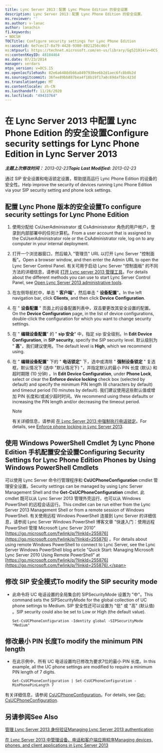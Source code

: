 ```yaml
---
title: Lync Server 2013：配置 Lync Phone Edition 的安全设置
description: Lync Server 2013：配置 Lync Phone Edition 的安全设置。
ms.reviewer: ''
ms.author: v-lanac
author: lanachin
f1.keywords:
- NOCSH
TOCTitle: Configure security settings for Lync Phone Edition
ms:assetid: 6e7cec17-8a79-4428-9300-8821256c46cf
ms:mtpsurl: https://technet.microsoft.com/en-us/library/Gg521014(v=OCS.15)
ms:contentKeyID: 48184464
ms.date: 07/23/2014
manager: serdars
mtps_version: v=OCS.15
ms.openlocfilehash: 82e6a6488db66a8497930ee6b2d1aec6fc8b0b2d
ms.sourcegitcommit: 36fee89bb887bea4f18b19f17a8c69daf5bc423d
ms.translationtype: MT
ms.contentlocale: zh-CN
ms.lasthandoff: 11/26/2020
ms.locfileid: "49433764"
---
```

# <a name="configure-security-settings-for-lync-phone-edition-in-lync-server-2013"></a><span data-ttu-id="20392-103">在 Lync Server 2013 中配置 Lync Phone Edition 的安全设置</span><span class="sxs-lookup"><span data-stu-id="20392-103">Configure security settings for Lync Phone Edition in Lync Server 2013</span></span>

<div data-xmlns="http://www.w3.org/1999/xhtml">

<div class="topic" data-xmlns="http://www.w3.org/1999/xhtml" data-msxsl="urn:schemas-microsoft-com:xslt" data-cs="https://msdn.microsoft.com/">

<div data-asp="https://msdn2.microsoft.com/asp">



</div>

<div id="mainSection">

<div id="mainBody"><span data-ttu-id="20392-104">

<span> </span></span><span class="sxs-lookup"><span data-stu-id="20392-104">

<span> </span></span></span>

<span data-ttu-id="20392-105">_**主题上次修改时间：** 2013-02-23_</span><span class="sxs-lookup"><span data-stu-id="20392-105">_**Topic Last Modified:** 2013-02-23_</span></span>

<span data-ttu-id="20392-106">通过 SIP 安全设置和电话锁定设置，帮助提高运行 Lync Phone Edition 的设备的安全性。</span><span class="sxs-lookup"><span data-stu-id="20392-106">Help improve the security of devices running Lync Phone Edition via your SIP security setting and phone lock settings.</span></span>

<div>

## <a name="to-configure-security-settings-for-lync-phone-edition"></a><span data-ttu-id="20392-107">配置 Lync Phone 版本的安全设置</span><span class="sxs-lookup"><span data-stu-id="20392-107">To configure security settings for Lync Phone Edition</span></span>

1.  <span data-ttu-id="20392-108">使用分配给 CsUserAdministrator 或 CsAdministrator 角色的用户帐户，登录到内部部署中的任何计算机。</span><span class="sxs-lookup"><span data-stu-id="20392-108">From a user account that is assigned to the CsUserAdministrator role or the CsAdministrator role, log on to any computer in your internal deployment.</span></span>

2.  <span data-ttu-id="20392-109">打开一个浏览器窗口，然后输入 "管理员" URL 以打开 Lync Server "控制面板"。</span><span class="sxs-lookup"><span data-stu-id="20392-109">Open a browser window, and then enter the Admin URL to open the Lync Server Control Panel.</span></span> <span data-ttu-id="20392-110">有关可用于启动 Lync Server "控制面板" 的不同方法的详细信息，请参阅 [打开 Lync server 2013 管理工具](lync-server-2013-open-lync-server-administrative-tools.md)。</span><span class="sxs-lookup"><span data-stu-id="20392-110">For details about the different methods you can use to start Lync Server Control Panel, see [Open Lync Server 2013 administrative tools](lync-server-2013-open-lync-server-administrative-tools.md).</span></span>

3.  <span data-ttu-id="20392-111">在左侧导航栏中，单击 " **客户端**"，然后单击 " **设备配置**"。</span><span class="sxs-lookup"><span data-stu-id="20392-111">In the left navigation bar, click **Clients**, and then click **Device Configuration**.</span></span>

4.  <span data-ttu-id="20392-112">在 " **设备配置** " 页面上的设备配置列表中，双击要更改其安全设置的配置。</span><span class="sxs-lookup"><span data-stu-id="20392-112">On the **Device Configuration** page, in the list of device configurations, double-click the configuration for which you want to change security settings.</span></span>

5.  <span data-ttu-id="20392-113">在 " **编辑设备配置**" 的 " **sip 安全**" 中，指定 sip 安全级别。</span><span class="sxs-lookup"><span data-stu-id="20392-113">In **Edit Device Configuration**, in **SIP security**, specify the SIP security level.</span></span> <span data-ttu-id="20392-114">默认级别为 " **高**"，我们建议使用。</span><span class="sxs-lookup"><span data-stu-id="20392-114">The default level is **High**, which we recommend using.</span></span>

6.  <span data-ttu-id="20392-115">在 " **编辑设备配置**" 下的 " **电话锁定**" 下，选中或清除 " **强制设备锁定** " 复选框，默认情况下 (选中 "默认情况下) "，并指定默认的最小 PIN 长度 (默认) 和超时期限 (10 分钟) 。</span><span class="sxs-lookup"><span data-stu-id="20392-115">In **Edit Device Configuration**, under **Phone Lock**, select or clear the **Enforce device locking** check box (selected by default) and specify the minimum PIN length (6 characters by default) and timeout period (10 minutes by default).</span></span> <span data-ttu-id="20392-116">我们建议使用这些默认值或增加 PIN 长度和/或减少超时时间。</span><span class="sxs-lookup"><span data-stu-id="20392-116">We recommend using these defaults or increasing the PIN length and/or decreasing the timeout period.</span></span>
    
    <div>
    

    > [!NOTE]  
    > <span data-ttu-id="20392-117">有关详细信息，请参阅 <A href="lync-server-2013-enforce-phone-locking.md">在 Lync Server 2013 中强制执行电话锁定</A>。</span><span class="sxs-lookup"><span data-stu-id="20392-117">For details, see <A href="lync-server-2013-enforce-phone-locking.md">Enforce phone locking in Lync Server 2013</A>.</span></span>

    
    </div>

</div>

<div>

## <a name="configuring-security-settings-for-lync-phone-edition-phones-by-using-windows-powershell-cmdlets"></a><span data-ttu-id="20392-118">使用 Windows PowerShell Cmdlet 为 Lync Phone Edition 手机配置安全设置</span><span class="sxs-lookup"><span data-stu-id="20392-118">Configuring Security Settings for Lync Phone Edition Phones by Using Windows PowerShell Cmdlets</span></span>

<span data-ttu-id="20392-119">可以使用 Lync Server 命令行管理程序和 **CsUCPhoneConfiguration** cmdlet 管理安全设置。</span><span class="sxs-lookup"><span data-stu-id="20392-119">Security settings can be managed by using Lync Server Management Shell and the **Get-CsUCPhoneConfiguration** cmdlet.</span></span> <span data-ttu-id="20392-120">此 cmdlet 既可以从 Lync Server 2013 管理外壳运行，也可以从 Windows PowerShell 的远程会话运行。</span><span class="sxs-lookup"><span data-stu-id="20392-120">This cmdlet can be run either from the Lync Server 2013 Management Shell or from a remote session of Windows PowerShell.</span></span> <span data-ttu-id="20392-121">有关使用远程 Windows PowerShell 连接到 Lync Server 的详细信息，请参阅 Lync Server Windows PowerShell 博客文章 "快速入门：使用远程 PowerShell 管理 Microsoft Lync Server 2010" [https://go.microsoft.com/fwlink/p/?linkId=255876](https://go.microsoft.com/fwlink/p/?linkid=255876) 。</span><span class="sxs-lookup"><span data-stu-id="20392-121">For details about using remote Windows PowerShell to connect to Lync Server, see the Lync Server Windows PowerShell blog article "Quick Start: Managing Microsoft Lync Server 2010 Using Remote PowerShell" at [https://go.microsoft.com/fwlink/p/?linkId=255876](https://go.microsoft.com/fwlink/p/?linkid=255876).</span></span>

<div>

## <a name="to-modify-the-sip-security-mode"></a><span data-ttu-id="20392-122">修改 SIP 安全模式</span><span class="sxs-lookup"><span data-stu-id="20392-122">To modify the SIP security mode</span></span>

  - <span data-ttu-id="20392-123">此命令将 UC 电话设置的全局集合的 SIPSecurityMode 设置为 "中"。</span><span class="sxs-lookup"><span data-stu-id="20392-123">This command sets the SIPSecurityMode for the global collection of UC phone settings to Medium.</span></span> <span data-ttu-id="20392-124">SIP 安全性还可以设置为 "低" 或 "高" (默认值) 。</span><span class="sxs-lookup"><span data-stu-id="20392-124">SIP security could also be set to Low or High (the default value).</span></span>
    
        Set-CsUCPhoneConfiguration -Identity global -SIPSecurityMode "Medium"

</div>

<div>

## <a name="to-modify-the-minimum-pin-length"></a><span data-ttu-id="20392-125">修改最小 PIN 长度</span><span class="sxs-lookup"><span data-stu-id="20392-125">To modify the minimum PIN length</span></span>

  - <span data-ttu-id="20392-126">在此示例中，所有 UC 电话设置均已修改为要求7位的最小 PIN 长度。</span><span class="sxs-lookup"><span data-stu-id="20392-126">In this example, all the UC phone settings are modified to require a minimum PIN length of 7 digits.</span></span>
    
        Get-CsUCPhoneConfiguration | Set-CsUCPhoneConfiguration -MinPhonePinLength 7

</div>

<span data-ttu-id="20392-127">有关详细信息，请参阅 [CsUCPhoneConfiguration](https://docs.microsoft.com/powershell/module/skype/Get-CsUCPhoneConfiguration)。</span><span class="sxs-lookup"><span data-stu-id="20392-127">For details, see [Get-CsUCPhoneConfiguration](https://docs.microsoft.com/powershell/module/skype/Get-CsUCPhoneConfiguration).</span></span>

</div>

<div>

## <a name="see-also"></a><span data-ttu-id="20392-128">另请参阅</span><span class="sxs-lookup"><span data-stu-id="20392-128">See Also</span></span>


[<span data-ttu-id="20392-129">管理 Lync Server 2013 身份验证</span><span class="sxs-lookup"><span data-stu-id="20392-129">Managing Lync Server 2013 authentication</span></span>](lync-server-2013-managing-lync-server-authentication.md)  


[<span data-ttu-id="20392-130">在 Lync Server 2013 中管理设备、电话和客户端应用程序</span><span class="sxs-lookup"><span data-stu-id="20392-130">Managing devices, phones, and client applications in Lync Server 2013</span></span>](lync-server-2013-managing-devices-phones-and-client-applications.md)  
  

<span data-ttu-id="20392-131"></div>

</div>

<span> </span>

</div>

</div>

</span><span class="sxs-lookup"><span data-stu-id="20392-131"></div>

</div>

<span> </span>

</div>

</div>

</span></span></div>

